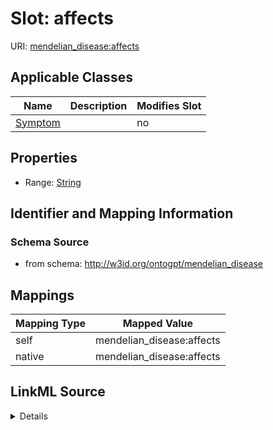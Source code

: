 

# Slot: affects

URI: [mendelian_disease:affects](http://w3id.org/ontogpt/mendelian_disease/affects)



<!-- no inheritance hierarchy -->





## Applicable Classes

| Name | Description | Modifies Slot |
| --- | --- | --- |
| [Symptom](Symptom.md) |  |  no  |







## Properties

* Range: [String](String.md)





## Identifier and Mapping Information







### Schema Source


* from schema: http://w3id.org/ontogpt/mendelian_disease




## Mappings

| Mapping Type | Mapped Value |
| ---  | ---  |
| self | mendelian_disease:affects |
| native | mendelian_disease:affects |




## LinkML Source

<details>
```yaml
name: affects
from_schema: http://w3id.org/ontogpt/mendelian_disease
rank: 1000
alias: affects
owner: Symptom
domain_of:
- Symptom
range: string

```
</details>